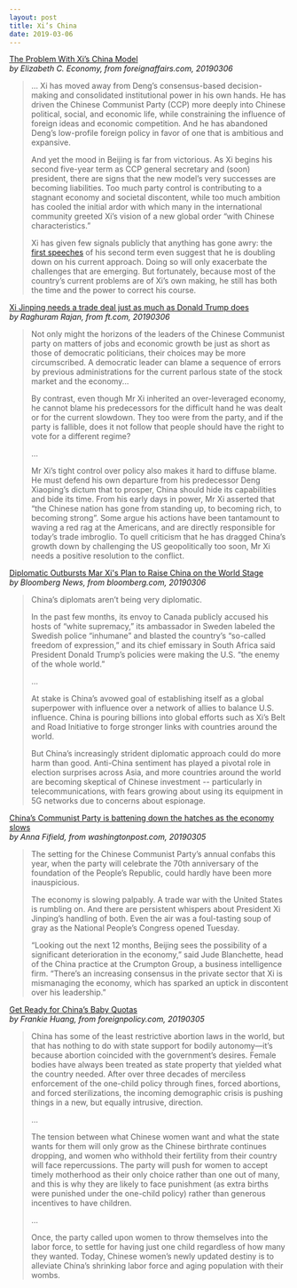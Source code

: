 ```yaml
---
layout: post
title: Xi’s China
date: 2019-03-06
---
```


[The Problem With Xi’s China Model](https://www.foreignaffairs.com/articles/china/2019-03-06/problem-xis-china-model) <br> *by Elizabeth C. Economy, from foreignaffairs.com, 20190306*

> … Xi has moved away from Deng’s consensus-based decision-making and consolidated institutional power in his own hands. He has driven the Chinese Communist Party (CCP) more deeply into Chinese political, social, and economic life, while constraining the influence of foreign ideas and economic competition. And he has abandoned Deng’s low-profile foreign policy in favor of one that is ambitious and expansive.
>
> And yet the mood in Beijing is far from victorious. As Xi begins his second five-year term as CCP general secretary and (soon) president, there are signs that the new model’s very successes are becoming liabilities. Too much party control is contributing to a stagnant economy and societal discontent, while too much ambition has cooled the initial ardor with which many in the international community greeted Xi’s vision of a new global order “with Chinese characteristics.”
>
> Xi has given few signals publicly that anything has gone awry: the [first speeches](https://america.cgtn.com/2018/12/31/full-text-2019-new-year-speech-by-president-xi-jinping) of his second term even suggest that he is doubling down on his current approach. Doing so will only exacerbate the challenges that are emerging. But fortunately, because most of the country’s current problems are of Xi’s own making, he still has both the time and the power to correct his course.

[Xi Jinping needs a trade deal just as much as Donald Trump does](https://www.ft.com/content/3cf778ca-3f68-11e9-9499-290979c9807a) <br> *by Raghuram Rajan, from ft.com, 20190306*

> Not only might the horizons of the leaders of the Chinese Communist party on matters of jobs and economic growth be just as short as those of democratic politicians, their choices may be more circumscribed. A democratic leader can blame a sequence of errors by previous administrations for the current parlous state of the stock market and the economy...
>
> By contrast, even though Mr Xi inherited an over-leveraged economy, he cannot blame his predecessors for the difficult hand he was dealt or for the current slowdown. They too were from the party, and if the party is fallible, does it not follow that people should have the right to vote for a different regime?
>
> ...
>
> Mr Xi’s tight control over policy also makes it hard to diffuse blame. He must defend his own departure from his predecessor Deng Xiaoping’s dictum that to prosper, China should hide its capabilities and bide its time. From his early days in power, Mr Xi asserted that “the Chinese nation has gone from standing up, to becoming rich, to becoming strong”. Some argue his actions have been tantamount to waving a red rag at the Americans, and are directly responsible for today’s trade imbroglio. To quell criticism that he has dragged China’s growth down by challenging the US geopolitically too soon, Mr Xi needs a positive resolution to the conflict.

[Diplomatic Outbursts Mar Xi's Plan to Raise China on the World Stage](https://www.bloomberg.com/news/articles/2019-03-06/diplomatic-outbursts-mar-xi-s-plan-to-raise-china-on-world-stage) <br> *by Bloomberg News, from bloomberg.com, 20190306*

> China’s diplomats aren’t being very diplomatic.
>
> In the past few months, its envoy to Canada publicly accused his hosts of “white supremacy,” its ambassador in Sweden labeled the Swedish police “inhumane” and blasted the country’s “so-called freedom of expression,” and its chief emissary in South Africa said President Donald Trump’s policies were making the U.S. “the enemy of the whole world.”
>
> ...
>
> At stake is China’s avowed goal of establishing itself as a global superpower with influence over a network of allies to balance U.S. influence. China is pouring billions into global efforts such as Xi’s Belt and Road Initiative to forge stronger links with countries around the world.
>
> But China’s increasingly strident diplomatic approach could do more harm than good. Anti-China sentiment has played a pivotal role in election surprises across Asia, and more countries around the world are becoming skeptical of Chinese investment -- particularly in telecommunications, with fears growing about using its equipment in 5G networks due to concerns about espionage.

[China’s Communist Party is battening down the hatches as the economy slows](https://www.washingtonpost.com/world/asia_pacific/chinas-communist-party-is-battening-down-the-hatches-as-the-economy-slows/2019/03/05/22516e98-3f1f-11e9-a44b-42f4df262a4c_story.html) <br> *by Anna Fifield, from washingtonpost.com, 20190305*

> The setting for the Chinese Communist Party’s annual confabs this year, when the party will celebrate the 70th anniversary of the foundation of the People’s Republic, could hardly have been more inauspicious.
>
> The economy is slowing palpably. A trade war with the United States is rumbling on. And there are persistent whispers about President Xi Jinping’s handling of both. Even the air was a foul-tasting soup of gray as the National People’s Congress opened Tuesday.
>
> “Looking out the next 12 months, Beijing sees the possibility of a significant deterioration in the economy,” said Jude Blanchette, head of the China practice at the Crumpton Group, a business intelligence firm. “There’s an increasing consensus in the private sector that Xi is mismanaging the economy, which has sparked an uptick in discontent over his leadership.” 

[Get Ready for China’s Baby Quotas](https://foreignpolicy.com/2019/03/05/beijing-wants-babies-xi-jinping-natalism-china/) <br> *by Frankie Huang, from foreignpolicy.com, 20190305*

> China has some of the least restrictive abortion laws in the world, but that has nothing to do with state support for bodily autonomy—it’s because abortion coincided with the government’s desires. Female bodies have always been treated as state property that yielded what the country needed. After over three decades of merciless enforcement of the one-child policy through fines, forced abortions, and forced sterilizations, the incoming demographic crisis is pushing things in a new, but equally intrusive, direction.
>
> ...
>
> The tension between what Chinese women want and what the state wants for them will only grow as the Chinese birthrate continues dropping, and women who withhold their fertility from their country will face repercussions. The party will push for women to accept timely motherhood as their only choice rather than one out of many, and this is why they are likely to face punishment (as extra births were punished under the one-child policy) rather than generous incentives to have children.
>
> ...
>
> Once, the party called upon women to throw themselves into the labor force, to settle for having just one child regardless of how many they wanted. Today, Chinese women’s newly updated destiny is to alleviate China’s shrinking labor force and aging population with their wombs.